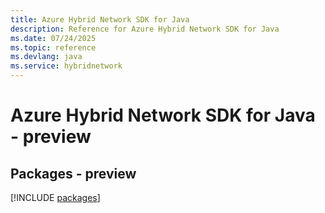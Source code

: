 ```yaml
---
title: Azure Hybrid Network SDK for Java
description: Reference for Azure Hybrid Network SDK for Java
ms.date: 07/24/2025
ms.topic: reference
ms.devlang: java
ms.service: hybridnetwork
---
```

# Azure Hybrid Network SDK for Java - preview
## Packages - preview
[!INCLUDE [packages](hybrid-network-index.md)]